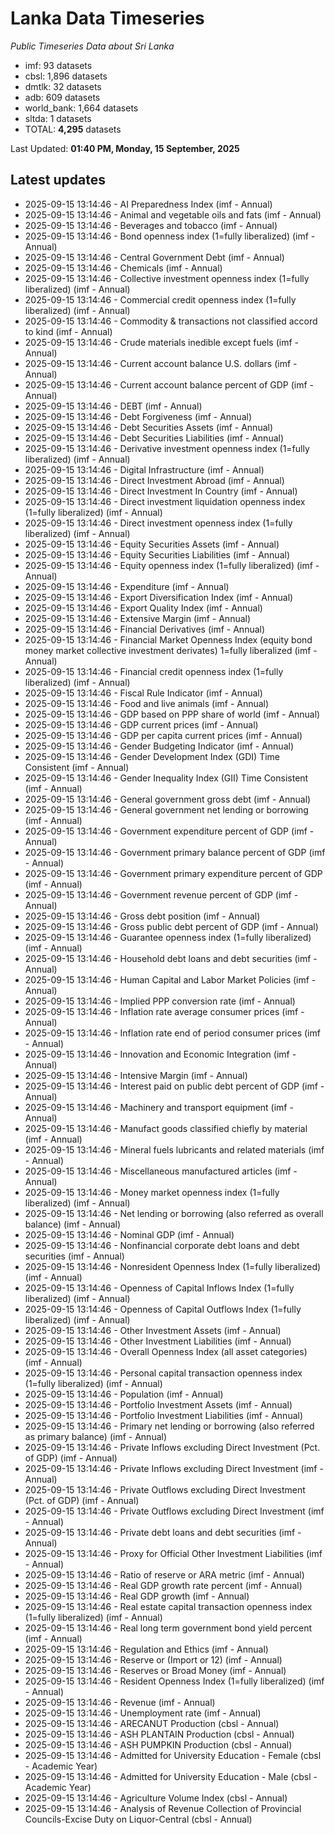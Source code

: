 # Lanka Data Timeseries
*Public Timeseries Data about Sri Lanka*

* imf: 93 datasets
* cbsl: 1,896 datasets
* dmtlk: 32 datasets
* adb: 609 datasets
* world_bank: 1,664 datasets
* sltda: 1 datasets
* TOTAL: **4,295** datasets

Last Updated: **01:40 PM, Monday, 15 September, 2025**

## Latest updates

* 2025-09-15 13:14:46 - AI Preparedness Index (imf - Annual)
* 2025-09-15 13:14:46 - Animal and vegetable oils and fats (imf - Annual)
* 2025-09-15 13:14:46 - Beverages and tobacco (imf - Annual)
* 2025-09-15 13:14:46 - Bond openness index (1=fully liberalized) (imf - Annual)
* 2025-09-15 13:14:46 - Central Government Debt (imf - Annual)
* 2025-09-15 13:14:46 - Chemicals (imf - Annual)
* 2025-09-15 13:14:46 - Collective investment openness index (1=fully liberalized) (imf - Annual)
* 2025-09-15 13:14:46 - Commercial credit openness index (1=fully liberalized) (imf - Annual)
* 2025-09-15 13:14:46 - Commodity & transactions not classified accord to kind (imf - Annual)
* 2025-09-15 13:14:46 - Crude materials inedible except fuels (imf - Annual)
* 2025-09-15 13:14:46 - Current account balance U.S. dollars (imf - Annual)
* 2025-09-15 13:14:46 - Current account balance percent of GDP (imf - Annual)
* 2025-09-15 13:14:46 - DEBT (imf - Annual)
* 2025-09-15 13:14:46 - Debt Forgiveness (imf - Annual)
* 2025-09-15 13:14:46 - Debt Securities Assets (imf - Annual)
* 2025-09-15 13:14:46 - Debt Securities Liabilities (imf - Annual)
* 2025-09-15 13:14:46 - Derivative investment openness index (1=fully liberalized) (imf - Annual)
* 2025-09-15 13:14:46 - Digital Infrastructure (imf - Annual)
* 2025-09-15 13:14:46 - Direct Investment Abroad (imf - Annual)
* 2025-09-15 13:14:46 - Direct Investment In Country (imf - Annual)
* 2025-09-15 13:14:46 - Direct investment liquidation openness index (1=fully liberalized) (imf - Annual)
* 2025-09-15 13:14:46 - Direct investment openness index (1=fully liberalized) (imf - Annual)
* 2025-09-15 13:14:46 - Equity Securities Assets (imf - Annual)
* 2025-09-15 13:14:46 - Equity Securities Liabilities (imf - Annual)
* 2025-09-15 13:14:46 - Equity openness index (1=fully liberalized) (imf - Annual)
* 2025-09-15 13:14:46 - Expenditure (imf - Annual)
* 2025-09-15 13:14:46 - Export Diversification Index (imf - Annual)
* 2025-09-15 13:14:46 - Export Quality Index (imf - Annual)
* 2025-09-15 13:14:46 - Extensive Margin (imf - Annual)
* 2025-09-15 13:14:46 - Financial Derivatives (imf - Annual)
* 2025-09-15 13:14:46 - Financial Market Openness Index (equity bond money market collective investment derivates) 1=fully liberalized (imf - Annual)
* 2025-09-15 13:14:46 - Financial credit openness index (1=fully liberalized) (imf - Annual)
* 2025-09-15 13:14:46 - Fiscal Rule Indicator (imf - Annual)
* 2025-09-15 13:14:46 - Food and live animals (imf - Annual)
* 2025-09-15 13:14:46 - GDP based on PPP share of world (imf - Annual)
* 2025-09-15 13:14:46 - GDP current prices (imf - Annual)
* 2025-09-15 13:14:46 - GDP per capita current prices (imf - Annual)
* 2025-09-15 13:14:46 - Gender Budgeting Indicator (imf - Annual)
* 2025-09-15 13:14:46 - Gender Development Index (GDI) Time Consistent (imf - Annual)
* 2025-09-15 13:14:46 - Gender Inequality Index (GII) Time Consistent (imf - Annual)
* 2025-09-15 13:14:46 - General government gross debt (imf - Annual)
* 2025-09-15 13:14:46 - General government net lending or borrowing (imf - Annual)
* 2025-09-15 13:14:46 - Government expenditure percent of GDP (imf - Annual)
* 2025-09-15 13:14:46 - Government primary balance percent of GDP (imf - Annual)
* 2025-09-15 13:14:46 - Government primary expenditure percent of GDP (imf - Annual)
* 2025-09-15 13:14:46 - Government revenue percent of GDP (imf - Annual)
* 2025-09-15 13:14:46 - Gross debt position (imf - Annual)
* 2025-09-15 13:14:46 - Gross public debt percent of GDP (imf - Annual)
* 2025-09-15 13:14:46 - Guarantee openness index (1=fully liberalized) (imf - Annual)
* 2025-09-15 13:14:46 - Household debt loans and debt securities (imf - Annual)
* 2025-09-15 13:14:46 - Human Capital and Labor Market Policies (imf - Annual)
* 2025-09-15 13:14:46 - Implied PPP conversion rate (imf - Annual)
* 2025-09-15 13:14:46 - Inflation rate average consumer prices (imf - Annual)
* 2025-09-15 13:14:46 - Inflation rate end of period consumer prices (imf - Annual)
* 2025-09-15 13:14:46 - Innovation and Economic Integration (imf - Annual)
* 2025-09-15 13:14:46 - Intensive Margin (imf - Annual)
* 2025-09-15 13:14:46 - Interest paid on public debt percent of GDP (imf - Annual)
* 2025-09-15 13:14:46 - Machinery and transport equipment (imf - Annual)
* 2025-09-15 13:14:46 - Manufact goods classified chiefly by material (imf - Annual)
* 2025-09-15 13:14:46 - Mineral fuels lubricants and related materials (imf - Annual)
* 2025-09-15 13:14:46 - Miscellaneous manufactured articles (imf - Annual)
* 2025-09-15 13:14:46 - Money market openness index (1=fully liberalized) (imf - Annual)
* 2025-09-15 13:14:46 - Net lending or borrowing (also referred as overall balance) (imf - Annual)
* 2025-09-15 13:14:46 - Nominal GDP (imf - Annual)
* 2025-09-15 13:14:46 - Nonfinancial corporate debt loans and debt securities (imf - Annual)
* 2025-09-15 13:14:46 - Nonresident Openness Index (1=fully liberalized) (imf - Annual)
* 2025-09-15 13:14:46 - Openness of Capital Inflows Index (1=fully liberalized) (imf - Annual)
* 2025-09-15 13:14:46 - Openness of Capital Outflows Index (1=fully liberalized) (imf - Annual)
* 2025-09-15 13:14:46 - Other Investment Assets (imf - Annual)
* 2025-09-15 13:14:46 - Other Investment Liabilities (imf - Annual)
* 2025-09-15 13:14:46 - Overall Openness Index (all asset categories) (imf - Annual)
* 2025-09-15 13:14:46 - Personal capital transaction openness index (1=fully liberalized) (imf - Annual)
* 2025-09-15 13:14:46 - Population (imf - Annual)
* 2025-09-15 13:14:46 - Portfolio Investment Assets (imf - Annual)
* 2025-09-15 13:14:46 - Portfolio Investment Liabilities (imf - Annual)
* 2025-09-15 13:14:46 - Primary net lending or borrowing (also referred as primary balance) (imf - Annual)
* 2025-09-15 13:14:46 - Private Inflows excluding Direct Investment (Pct. of GDP) (imf - Annual)
* 2025-09-15 13:14:46 - Private Inflows excluding Direct Investment (imf - Annual)
* 2025-09-15 13:14:46 - Private Outflows excluding Direct Investment (Pct. of GDP) (imf - Annual)
* 2025-09-15 13:14:46 - Private Outflows excluding Direct Investment (imf - Annual)
* 2025-09-15 13:14:46 - Private debt loans and debt securities (imf - Annual)
* 2025-09-15 13:14:46 - Proxy for Official Other Investment Liabilities (imf - Annual)
* 2025-09-15 13:14:46 - Ratio of reserve or ARA metric (imf - Annual)
* 2025-09-15 13:14:46 - Real GDP growth rate percent (imf - Annual)
* 2025-09-15 13:14:46 - Real GDP growth (imf - Annual)
* 2025-09-15 13:14:46 - Real estate capital transaction openness index (1=fully liberalized) (imf - Annual)
* 2025-09-15 13:14:46 - Real long term government bond yield percent (imf - Annual)
* 2025-09-15 13:14:46 - Regulation and Ethics (imf - Annual)
* 2025-09-15 13:14:46 - Reserve or (Import or 12) (imf - Annual)
* 2025-09-15 13:14:46 - Reserves or Broad Money (imf - Annual)
* 2025-09-15 13:14:46 - Resident Openness Index (1=fully liberalized) (imf - Annual)
* 2025-09-15 13:14:46 - Revenue (imf - Annual)
* 2025-09-15 13:14:46 - Unemployment rate (imf - Annual)
* 2025-09-15 13:14:46 - ARECANUT Production (cbsl - Annual)
* 2025-09-15 13:14:46 - ASH PLANTAIN Production (cbsl - Annual)
* 2025-09-15 13:14:46 - ASH PUMPKIN Production (cbsl - Annual)
* 2025-09-15 13:14:46 - Admitted for University Education - Female (cbsl - Academic Year)
* 2025-09-15 13:14:46 - Admitted for University Education - Male (cbsl - Academic Year)
* 2025-09-15 13:14:46 - Agriculture Volume Index (cbsl - Annual)
* 2025-09-15 13:14:46 - Analysis of Revenue Collection of Provincial Councils-Excise Duty on Liquor-Central (cbsl - Annual)